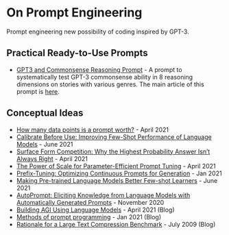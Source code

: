 # On Prompt Engineering
Prompt engineering  new possibility of coding inspired by GPT-3.

## Practical Ready-to-Use Prompts
* [GPT3 and Commonsense Reasoning Prompt](https://github.com/ratthachat/prompt_engineering/blob/main/gpt3_commonsense_prompt.ipynb) - A prompt to systematically test GPT-3 commonsense ability in 8 reasoning dimensions on stories with various genres. The main article of this prompt is [here](https://agi.miraheze.org/wiki/GPT3_and_Commonsense_Reasoning).

## Conceptual Ideas

* [How many data points is a prompt worth?](https://huggingface.co/blog/how_many_data_points/) - April 2021
* [Calibrate Before Use: Improving Few-Shot Performance of Language Models](https://arxiv.org/pdf/2102.09690.pdf) - June 2021
* [Surface Form Competition: Why the Highest Probability Answer Isn’t Always Right](https://peterwestuw.github.io/surface-form-competition-project/surface_form_competition.pdf) - April 2021
* [The Power of Scale for Parameter-Efficient Prompt Tuning](https://arxiv.org/pdf/2104.08691.pdf) - April 2021
* [Prefix-Tuning: Optimizing Continuous Prompts for Generation](https://arxiv.org/pdf/2101.00190.pdf) - Jan 2021
* [Making Pre-trained Language Models Better Few-shot Learners](https://huggingface.co/blog/how_many_data_points/) - June 2021
* [AutoPrompt: Eliciting Knowledge from Language Models with Automatically Generated Prompts](https://aclanthology.org/2020.emnlp-main.346/) - November 2020
* [Building AGI Using Language Models](https://huggingface.co/blog/how_many_data_points/) - April 2021 (Blog)
* [Methods of prompt programming](https://generative.ink/posts/methods-of-prompt-programming/) - Jan 2021 (Blog)
* [Rationale for a Large Text Compression Benchmark](http://mattmahoney.net/dc/rationale.html) - July 2009 (Blog)
